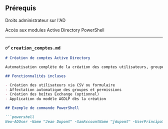 
## Prérequis

Droits administrateur sur l'AD

Accès aux modules Active Directory PowerShell

---

### ✅ `creation_comptes.md`

```markdown
# Création de comptes Active Directory

Automatisation complète de la création des comptes utilisateurs, groupes et boîtes aux lettres.

## Fonctionnalités incluses

- Création des utilisateurs via CSV ou formulaire
- Affectation automatique des groupes et permissions
- Création des boîtes Exchange (optionnel)
- Application du modèle AGDLP dès la création

## Exemple de commande PowerShell

```powershell
New-ADUser -Name "Jean Dupont" -SamAccountName "jdupont" -UserPrincipalName "jdupont@domaine.com" -Path "OU=Utilisateurs,DC=lab,DC=local" -Enabled $true
```

